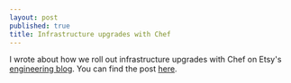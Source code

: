 ```yaml
---
layout: post
published: true
title: Infrastructure upgrades with Chef
---
```


I wrote about how we roll out infrastructure upgrades with Chef on Etsy's
[engineering blog][2]. You can find the post [here][1].

[1]: https://codeascraft.com/2013/08/02/infrastructure-upgrades-with-chef/
[2]: https://codeascraft.com
